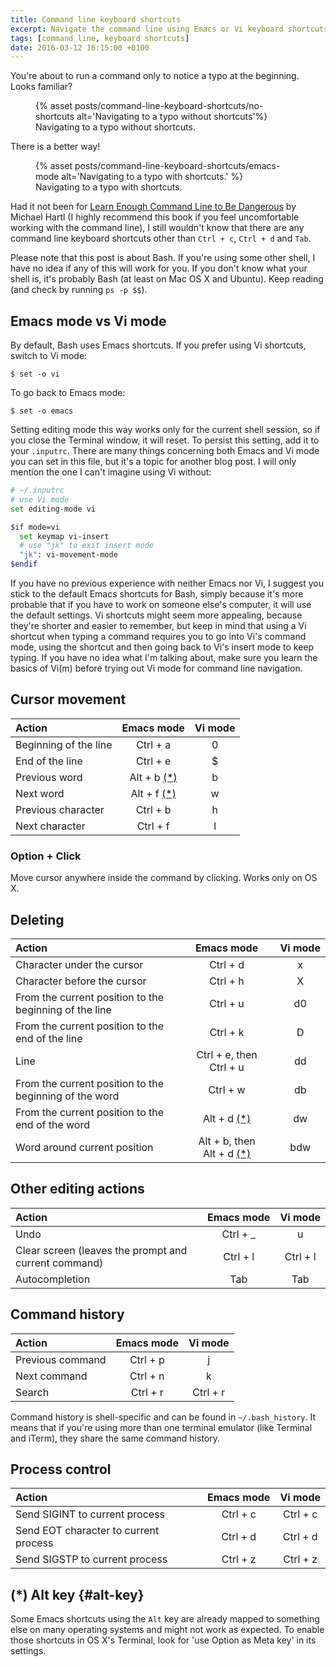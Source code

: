 ```yaml
---
title: Command line keyboard shortcuts
excerpt: Navigate the command line using Emacs or Vi keyboard shortcuts.
tags: [command line, keyboard shortcuts]
date: 2016-03-12 16:15:00 +0100
---
```

You're about to run a command only to notice a typo at the beginning. Looks familiar?

<figure>
{% asset posts/command-line-keyboard-shortcuts/no-shortcuts alt='Navigating to a typo without shortcuts'%}
<figcaption>Navigating to a typo without shortcuts.</figcaption>
</figure>

There is a better way!

<figure>
{% asset posts/command-line-keyboard-shortcuts/emacs-mode alt='Navigating to a typo with shortcuts.' %}
<figcaption>Navigating to a typo with shortcuts.</figcaption>
</figure>

Had it not been for [Learn Enough Command Line to Be Dangerous](https://www.learnenough.com/command-line-tutorial) by Michael Hartl (I&nbsp;highly recommend this book if you feel uncomfortable working with the command line), I&nbsp;still wouldn't know that there are any command line keyboard shortcuts other than `Ctrl + c`, `Ctrl + d` and `Tab`.

Please note that this post is about Bash. If you're using some other shell, I have no idea if any of this will work for you. If you don't know what your shell is, it's probably Bash (at least on Mac OS X and Ubuntu). Keep reading (and check by running `ps -p $$`).

## Emacs mode vs Vi mode

By default, Bash uses Emacs shortcuts. If you prefer using Vi shortcuts, switch to Vi mode:

```
$ set -o vi
```

To go back to Emacs mode:

```
$ set -o emacs
```

Setting editing mode this way works only for the current shell session, so if you close the Terminal window, it will reset. To persist this setting, add it to your `.inputrc`. There are many things concerning both Emacs and Vi mode you can set in this file, but it's a topic for another blog post. I will only mention the one I&nbsp;can't imagine using Vi without:

```bash
# ~/.inputrc
# use Vi mode
set editing-mode vi

$if mode=vi
  set keymap vi-insert
  # use "jk" to exit insert mode
  "jk": vi-movement-mode 
$endif
```

If you have no previous experience with neither Emacs nor Vi, I suggest you stick to the default Emacs shortcuts for Bash, simply because it's more probable that if you have to work on someone else's computer, it will use the default settings. Vi shortcuts might seem more appealing, because they're shorter and easier to remember, but keep in mind that using a Vi shortcut when typing a command requires you to go into Vi's command mode, using the shortcut and then going back to Vi's insert mode to keep typing. If you have no idea what I'm talking about, make sure you learn the basics of Vi(m) before trying out Vi mode for command line navigation.

## Cursor movement

| Action | Emacs&nbsp;mode | Vi&nbsp;mode |
|:-------|:---------------:|:------------:|
| Beginning of the line | Ctrl&nbsp;+&nbsp;a | 0 |
| End of the line | Ctrl&nbsp;+&nbsp;e | $ |
| Previous word | Alt&nbsp;+&nbsp;b&nbsp;[(*)](#alt-key)  | b |
| Next word | Alt&nbsp;+&nbsp;f&nbsp;[(*)](#alt-key) | w |
| Previous character | Ctrl&nbsp;+&nbsp;b | h |
| Next character | Ctrl&nbsp;+&nbsp;f | l |

### Option&nbsp;+&nbsp;Click

Move cursor anywhere inside the command by clicking. Works only on OS X.

## Deleting

| Action | Emacs&nbsp;mode | Vi&nbsp;mode |
|:-------|:---------------:|:------------:|
| Character under the cursor | Ctrl&nbsp;+&nbsp;d | x |
| Character before the cursor | Ctrl&nbsp;+&nbsp;h | X |
| From the current position to the beginning of the line | Ctrl&nbsp;+&nbsp;u |d0|
| From the current position to the end of the line | Ctrl&nbsp;+&nbsp;k | D |
| Line | Ctrl&nbsp;+&nbsp;e, then Ctrl&nbsp;+&nbsp;u | dd |
| From the current position to the beginning of the word | Ctrl&nbsp;+&nbsp;w | db |
| From the current position to the end of the word | Alt&nbsp;+&nbsp;d&nbsp;[(*)](#alt-key) | dw |
| Word around current position | Alt&nbsp;+&nbsp;b, then Alt&nbsp;+&nbsp;d&nbsp;[(*)](#alt-key) | bdw |

## Other editing actions

| Action | Emacs&nbsp;mode | Vi&nbsp;mode |
|:-------|:---------------:|:------------:|
| Undo | Ctrl&nbsp;+&nbsp;_ | u |
| Clear screen (leaves the prompt and current command) | Ctrl&nbsp;+&nbsp;l | Ctrl&nbsp;+&nbsp;l |
| Autocompletion | Tab | Tab |

## Command history

| Action | Emacs&nbsp;mode | Vi&nbsp;mode |
|:-------|:---------------:|:------------:|
| Previous command | Ctrl&nbsp;+&nbsp;p | j |
| Next command | Ctrl&nbsp;+&nbsp;n | k |
| Search | Ctrl&nbsp;+&nbsp;r | Ctrl&nbsp;+&nbsp;r |

Command history is shell-specific and can be found in `~/.bash_history`. It means that if you're using more than one terminal emulator (like Terminal and iTerm), they share the same command history.

## Process control

| Action | Emacs&nbsp;mode | Vi&nbsp;mode |
|:-------|:---------------:|:------------:|
| Send SIGINT to current process | Ctrl&nbsp;+&nbsp;c | Ctrl&nbsp;+&nbsp;c |
| Send EOT character to current process | Ctrl&nbsp;+&nbsp;d | Ctrl&nbsp;+&nbsp;d |
| Send SIGSTP to current process | Ctrl&nbsp;+&nbsp;z | Ctrl&nbsp;+&nbsp;z |

## (*) Alt key {#alt-key}

Some Emacs shortcuts using the `Alt` key are already mapped to something else on many operating systems and might not work as expected. To enable those shortcuts in OS X's Terminal, look for 'use Option as Meta key' in its settings.
